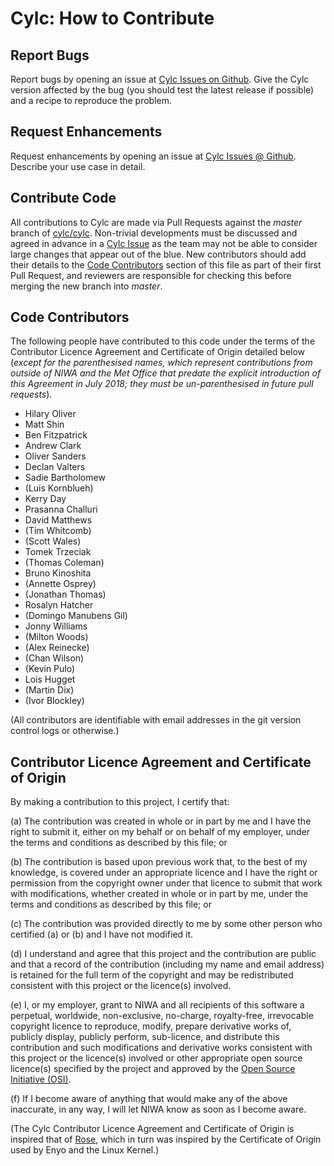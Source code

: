 # Cylc: How to Contribute

## Report Bugs

Report bugs by opening an issue at [Cylc Issues on 
Github](https://github.com/cylc/cylc/issues). Give the Cylc version affected
by the bug (you should test the latest release if possible) and a recipe to
reproduce the problem.

## Request Enhancements

Request enhancements by opening an issue at [Cylc Issues @
Github](https://github.com/cylc/cylc/issues). Describe your use case in detail.

## Contribute Code

All contributions to Cylc are made via Pull Requests against the *master*
branch of [cylc/cylc](https://github.com/cylc/cylc). Non-trivial
developments must be discussed and agreed in advance in a [Cylc
Issue](https://github.com/cylc/cylc/issues) as the team may not be able to
consider large changes that appear out of the blue. New contributors should
add their details to the [Code Contributors](#code-contributors) section of
this file as part of their first Pull Request, and reviewers are responsible
for checking this before merging the new branch into *master*. 

## Code Contributors

The following people have contributed to this code under the terms of
the Contributor Licence Agreement and Certificate of Origin detailed
below (_except for the parenthesised names, which represent contributions
from outside of NIWA and the Met Office that predate the explicit introduction
of this Agreement in July 2018; they must be un-parenthesised in future pull
requests_).

 - Hilary Oliver
 - Matt Shin
 - Ben Fitzpatrick
 - Andrew Clark
 - Oliver Sanders
 - Declan Valters
 - Sadie Bartholomew
 - (Luis Kornblueh)
 - Kerry Day
 - Prasanna Challuri
 - David Matthews
 - (Tim Whitcomb)
 - (Scott Wales)
 - Tomek Trzeciak
 - (Thomas Coleman)
 - Bruno Kinoshita
 - (Annette Osprey)
 - (Jonathan Thomas)
 - Rosalyn Hatcher
 - (Domingo Manubens Gil)
 - Jonny Williams
 - (Milton Woods)
 - (Alex Reinecke)
 - (Chan Wilson)
 - (Kevin Pulo)
 - Lois Hugget
 - (Martin Dix)
 - (Ivor Blockley)

(All contributors are identifiable with email addresses in the git version
control logs or otherwise.)

## Contributor Licence Agreement and Certificate of Origin

By making a contribution to this project, I certify that:

(a) The contribution was created in whole or in part by me and I have
    the right to submit it, either on my behalf or on behalf of my
    employer, under the terms and conditions as described by this file;
    or

(b) The contribution is based upon previous work that, to the best of
    my knowledge, is covered under an appropriate licence and I have
    the right or permission from the copyright owner under that licence
    to submit that work with modifications, whether created in whole or
    in part by me, under the terms and conditions as described by
    this file; or

(c) The contribution was provided directly to me by some other person
    who certified (a) or (b) and I have not modified it.

(d) I understand and agree that this project and the contribution
    are public and that a record of the contribution (including my
    name and email address) is retained for the full term of
    the copyright and may be redistributed consistent with this project
    or the licence(s) involved.

(e) I, or my employer, grant to NIWA and all recipients of
    this software a perpetual, worldwide, non-exclusive, no-charge,
    royalty-free, irrevocable copyright licence to reproduce, modify,
    prepare derivative works of, publicly display, publicly perform,
    sub-licence, and distribute this contribution and such modifications
    and derivative works consistent with this project or the licence(s)
    involved or other appropriate open source licence(s) specified by
    the project and approved by the
    [Open Source Initiative (OSI)](http://www.opensource.org/).

(f) If I become aware of anything that would make any of the above
    inaccurate, in any way, I will let NIWA know as soon as
    I become aware.

(The Cylc Contributor Licence Agreement and Certificate of Origin is
inspired that of [Rose](https://github.com/metomi/rose), which in turn was
inspired by the Certificate of Origin used by Enyo and the Linux Kernel.)
